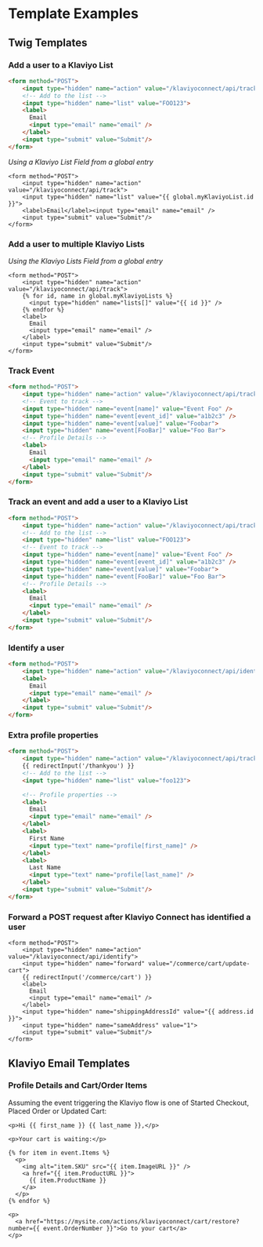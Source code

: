# Template Examples

## Twig Templates

### Add a user to a Klaviyo List

```html
<form method="POST">
    <input type="hidden" name="action" value="/klaviyoconnect/api/track">
    <!-- Add to the list -->
    <input type="hidden" name="list" value="FOO123">
    <label>
      Email
      <input type="email" name="email" />
    </label>
    <input type="submit" value="Submit"/>
</form>
```

_Using a Klaviyo List Field from a global entry_

```twig
<form method="POST">
    <input type="hidden" name="action" value="/klaviyoconnect/api/track">
    <input type="hidden" name="list" value="{{ global.myKlaviyoList.id }}">
    <label>Email</label><input type="email" name="email" />
    <input type="submit" value="Submit"/>
</form>
```

### Add a user to multiple Klaviyo Lists

_Using the Klaviyo Lists Field from a global entry_

```twig
<form method="POST">
    <input type="hidden" name="action" value="/klaviyoconnect/api/track">
    {% for id, name in global.myKlaviyoLists %}
      <input type="hidden" name="lists[]" value="{{ id }}" />
    {% endfor %}
    <label>
      Email
      <input type="email" name="email" />
    </label>
    <input type="submit" value="Submit"/>
</form>
```

### Track Event

```html
<form method="POST">
    <input type="hidden" name="action" value="/klaviyoconnect/api/track">
    <!-- Event to track -->
    <input type="hidden" name="event[name]" value="Event Foo" />
    <input type="hidden" name="event[event_id]" value="a1b2c3" />
    <input type="hidden" name="event[value]" value="Foobar">
    <input type="hidden" name="event[FooBar]" value="Foo Bar">
    <!-- Profile Details -->
    <label>
      Email
      <input type="email" name="email" />
    </label>
    <input type="submit" value="Submit"/>
</form>
```

### Track an event and add a user to a Klaviyo List

```html
<form method="POST">
    <input type="hidden" name="action" value="/klaviyoconnect/api/track">
    <!-- Add to the list -->
    <input type="hidden" name="list" value="FOO123">
    <!-- Event to track -->
    <input type="hidden" name="event[name]" value="Event Foo" />
    <input type="hidden" name="event[event_id]" value="a1b2c3" />
    <input type="hidden" name="event[value]" value="Foobar">
    <input type="hidden" name="event[FooBar]" value="Foo Bar">
    <!-- Profile Details -->
    <label>
      Email
      <input type="email" name="email" />
    </label>
    <input type="submit" value="Submit"/>
</form>
```

### Identify a user

```html
<form method="POST">
    <input type="hidden" name="action" value="/klaviyoconnect/api/identify">
    <label>
      Email
      <input type="email" name="email" />
    </label>
    <input type="submit" value="Submit"/>
</form>
```

### Extra profile properties

```html
<form method="POST">
    <input type="hidden" name="action" value="/klaviyoconnect/api/track">
    {{ redirectInput('/thankyou') }}
    <!-- Add to the list -->
    <input type="hidden" name="list" value="foo123">

    <!-- Profile properties -->
    <label>
      Email
      <input type="email" name="email" />
    </label>
    <label>
      First Name
      <input type="text" name="profile[first_name]" />
    </label>
    <label>
      Last Name
      <input type="text" name="profile[last_name]" />
    </label>
    <input type="submit" value="Submit"/>
</form>
```

### Forward a POST request after Klaviyo Connect has identified a user

```twig
<form method="POST">
    <input type="hidden" name="action" value="/klaviyoconnect/api/identify">
    <input type="hidden" name="forward" value="/commerce/cart/update-cart">
    {{ redirectInput('/commerce/cart') }}
    <label>
      Email
      <input type="email" name="email" />
    </label>
    <input type="hidden" name="shippingAddressId" value="{{ address.id }}">
    <input type="hidden" name="sameAddress" value="1">
    <input type="submit" value="Submit"/>
</form>
```

## Klaviyo Email Templates

### Profile Details and Cart/Order Items

Assuming the event triggering the Klaviyo flow is one of Started Checkout, Placed Order or Updated Cart:

```twig
<p>Hi {{ first_name }} {{ last_name }},</p>

<p>Your cart is waiting:</p>

{% for item in event.Items %}
  <p>
    <img alt="item.SKU" src="{{ item.ImageURL }}" />
    <a href="{{ item.ProductURL }}">
      {{ item.ProductName }}
    </a>
  </p>
{% endfor %}

<p>
  <a href="https://mysite.com/actions/klaviyoconnect/cart/restore?number={{ event.OrderNumber }}">Go to your cart</a>
</p>

```
